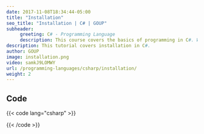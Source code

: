 ```yaml
---
date: 2017-11-08T18:34:44-05:00
title: "Installation"
seo_title: "Installation | C# | GOUP"
subheader:
     greeting: C# - Programming Language
     description: This course covers the basics of programming in C#. Work your way through the videos/articles and I'll teach you everything you need to know to start your programming journey!
description: This tutorial covers installation in C#.
author: GOUP
image: installation.png
video: samkJ9LOMWY
url: /programming-languages/csharp/installation/
weight: 2
---
```

## Code

{{< code lang="csharp" >}}

{{< /code >}}
